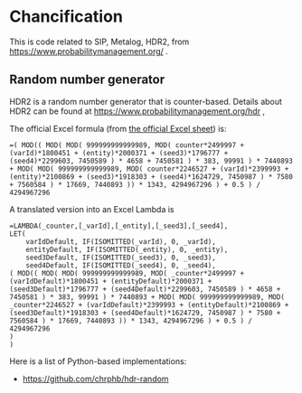 # Chancification

This is code related to SIP, Metalog, HDR2, from https://www.probabilitymanagement.org/ .


## Random number generator
HDR2 is a random number generator that is counter-based.
Details about HDR2 can be found at https://www.probabilitymanagement.org/hdr ,


The official Excel formula (from [the official Excel sheet](https://www.probabilitymanagement.org/s/HDR_2_0-Seed-Standard.xlsx)) is:
```
=( MOD(( MOD( MOD( 999999999999989, MOD( counter*2499997 + (varId)*1800451 + (entity)*2000371 + (seed3)*1796777 + (seed4)*2299603, 7450589 ) * 4658 + 7450581 ) * 383, 99991 ) * 7440893 + MOD( MOD( 999999999999989, MOD( counter*2246527 + (varId)*2399993 + (entity)*2100869 + (seed3)*1918303 + (seed4)*1624729, 7450987 ) * 7580 + 7560584 ) * 17669, 7440893 )) * 1343, 4294967296 ) + 0.5 ) / 4294967296
```

A translated version into an Excel Lambda is
```
=LAMBDA(_counter,[_varId],[_entity],[_seed3],[_seed4],
LET(
    varIdDefault, IF(ISOMITTED(_varId), 0, _varId),
    entityDefault, IF(ISOMITTED(_entity), 0, _entity),
    seed3Default, IF(ISOMITTED(_seed3), 0, _seed3),
    seed4Default, IF(ISOMITTED(_seed4), 0, _seed4),
( MOD(( MOD( MOD( 999999999999989, MOD( _counter*2499997 + (varIdDefault)*1800451 + (entityDefault)*2000371 + (seed3Default)*1796777 + (seed4Default)*2299603, 7450589 ) * 4658 + 7450581 ) * 383, 99991 ) * 7440893 + MOD( MOD( 999999999999989, MOD( _counter*2246527 + (varIdDefault)*2399993 + (entityDefault)*2100869 + (seed3Default)*1918303 + (seed4Default)*1624729, 7450987 ) * 7580 + 7560584 ) * 17669, 7440893 )) * 1343, 4294967296 ) + 0.5 ) / 4294967296
)
)
```

Here is a list of Python-based implementations:
* https://github.com/chrphb/hdr-random
